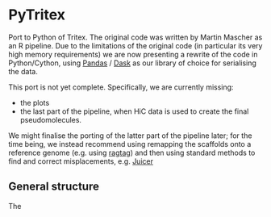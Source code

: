 # PyTritex
Port to Python of Tritex. The original code was written by Martin Mascher as an R pipeline. Due to the limitations of the original code (in particular its very high memory requirements) we are now presenting a rewrite of the code in Python/Cython, using [Pandas](https://github.com/pandas-dev/pandas/) / [Dask](https://github.com/dask/dask) as our library of choice for serialising the data.

This port is not yet complete. Specifically, we are currently missing:
- the plots
- the last part of the pipeline, when HiC data is used to create the final pseudomolecules.

We might finalise the porting of the latter part of the pipeline later; for the time being, we instead recommend using remapping the scaffolds onto a reference genome (e.g. using [ragtag](https://github.com/malonge/ragtag)) and then using standard methods to find and correct misplacements, e.g. [Juicer](https://github.com/aidenlab/juicer) 

## General structure

The 
